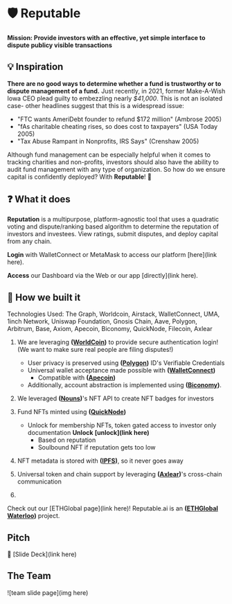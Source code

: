 # 🛡 Reputable 

#### Mission: Provide investors with an effective, yet simple interface to dispute publicy visible transactions

## 💡 Inspiration 

**There are no good ways to determine whether a fund is trustworthy or to dispute management of a fund.** Just recently, in 2021, former Make-A-Wish Iowa CEO plead guilty to embezzling nearly *$41,000*. This is not an isolated case- other headlines suggest that this is a widespread issue:

* "FTC wants AmeriDebt founder to refund $172 million" (Ambrose 2005)
* "fAs charitable cheating rises, so does cost to taxpayers" (USA Today 2005) 
* "Tax Abuse Rampant in Nonprofits, IRS Says" (Crenshaw 2005) 

Although fund management can be especially helpful when it comes to tracking charities and non-profits, investors should also have the ability to audit fund management with any type of organization. So how do we ensure capital is confidently deployed? With **Reputable**! 🤖

## ❓ What it does

**Reputation** is a multipurpose, platform-agnostic tool that uses a quadratic voting and dispute/ranking based algorithm to determine the reputation of investors and investees. View ratings, submit disputes, and deploy capital from any chain.

**Login** with WalletConnect or MetaMask to access our platform [here](link here).

**Access** our Dashboard via the Web or our app [directly](link here).

## 🚧 How we built it 

Technologies Used: The Graph, Worldcoin, Airstack, WalletConnect, UMA, 1inch Network, Uniswap Foundation, Gnosis Chain, Aave, Polygon, Arbitrum, Base, Axiom, Apecoin, Biconomy, QuickNode, Filecoin, Axlear

1. We are leveraging **([WorldCoin](https://github.com/WilliamUW/ETHNYC/blob/main/sponsors/WorldCoin.md))** to provide secure authentication login! (We want to make sure real people are filing disputes!)
   - User privacy is preserved using **([Polygon](https://github.com/WilliamUW/ETHNYC/blob/main/sponsors/Polygon.md))**  ID's Verifiable Credentials  
   - Universal wallet acceptance made possible with **([WalletConnect](https://github.com/WilliamUW/ETHNYC/blob/main/sponsors/WalletConnect.md))**
      -   Compatible with **([Apecoin](https://github.com/WilliamUW/ETHNYC/blob/main/sponsors/Apecoin.md))** 
   - Additionally, account abstraction is implemented using **([Biconomy](https://github.com/WilliamUW/ETHNYC/blob/main/sponsors/Biconomy.md))**.

2. We leveraged **([Nouns](https://github.com/WilliamUW/ETHNYC/blob/main/sponsors/Nouns.md))**'s NFT API to create NFT badges for investors
   
3. Fund NFTs minted using **([QuickNode](https://github.com/WilliamUW/ETHNYC/blob/main/sponsors/QuickNode.md))**
   - Unlock for membership NFTs, token gated access to investor only documentation **Unlock** **[unlock](link here)**
       - Based on reputation
       - Soulbound NFT if reputation gets too low     
     
3. NFT metadata is stored with **([IPFS](https://github.com/WilliamUW/ETHNYC/blob/main/sponsors/IPFS.md))**, so it never goes away 
   
4. Universal token and chain support by leveraging **([Axlear](https://github.com/WilliamUW/ETHNYC/blob/main/sponsors/Axlear.md))**'s cross-chain communication 

5. 

Check out our [ETHGlobal page](link here)! Reputable.ai is an **([ETHGlobal Waterloo](https://ethglobal.com/events/waterloo2023](https://ethglobal.com/events/newyork2023)))** project.

## Pitch

👀 [Slide Deck](link here)

## The Team
![team slide page](img here)


